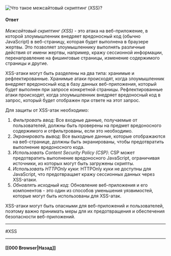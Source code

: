![Что такое межсайтовый скриптинг (XSS)?](https://youtu.be/ovV8GhIkzBE?t=292)

#### Ответ

*Межсайтовый скриптинг (XSS)* - это атака на веб-приложение, в которой злоумышленник внедряет вредоносный код (обычно JavaScript) в веб-страницу, которая будет выполнена в браузере жертвы. Это позволяет злоумышленнику выполнять различные действия от имени жертвы, например, кражу сессионной информации, перенаправление на фишинговые страницы, изменение содержимого страницы и другие.

XSS-атаки могут быть разделены на два типа: хранимые и рефлектированные. Хранимые атаки происходят, когда злоумышленник внедряет вредоносный код в базу данных веб-приложения, который будет выполнен при запросе конкретной страницы. Рефлектированные атаки происходят, когда злоумышленник внедряет вредоносный код в запрос, который будет отображен при ответе на этот запрос.

Для защиты от XSS-атак необходимо:

1. *Фильтровать ввод*: Все входные данные, получаемые от пользователей, должны быть проверены на предмет вредоносного содержимого и отфильтрованы, если это необходимо.
2. *Экранировать вывод*: Все выходные данные, которые отображаются на веб-странице, должны быть экранированы, чтобы предотвратить выполнение вредоносного кода.
3. *Использовать Content Security Policy (CSP)*: CSP может предотвратить выполнение вредоносного JavaScript, ограничивая источники, из которых могут быть загружены скрипты.
4. *Использовать HTTPOnly куки*: HTTPOnly куки не доступны для JavaScript, что предотвращает кражу сессионных данных через XSS-атаки.
5. *Обновлять исходный код*: Обновление веб-приложения и его компонентов - это один из способов уменьшения уязвимостей, которые могут быть использованы для XSS-атак.

XSS-атаки могут быть опасными для веб-приложений и пользователей, поэтому важно принимать меры для их предотвращения и обеспечения безопасности веб-приложений.

___
#XSS 

___

#### [[000 Browser|Назад]]